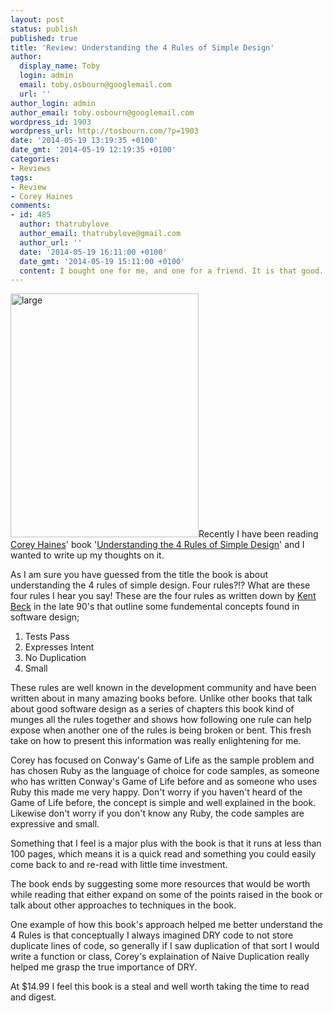```yaml
---
layout: post
status: publish
published: true
title: 'Review: Understanding the 4 Rules of Simple Design'
author:
  display_name: Toby
  login: admin
  email: toby.osbourn@googlemail.com
  url: ''
author_login: admin
author_email: toby.osbourn@googlemail.com
wordpress_id: 1903
wordpress_url: http://tosbourn.com/?p=1903
date: '2014-05-19 13:19:35 +0100'
date_gmt: '2014-05-19 12:19:35 +0100'
categories:
- Reviews
tags:
- Review
- Corey Haines
comments:
- id: 485
  author: thatrubylove
  author_email: thatrubylove@gmail.com
  author_url: ''
  date: '2014-05-19 16:11:00 +0100'
  date_gmt: '2014-05-19 15:11:00 +0100'
  content: I bought one for me, and one for a friend. It is that good.
---
```

<p><img class="alignright size-full wp-image-1904" src="http://tosbourn.com/wp-content/uploads/2014/05/large.png" alt="large" width="301" height="390" />Recently I have been reading <a href="https://twitter.com/coreyhaines">Corey Haines</a>' book '<a href="https://leanpub.com/4rulesofsimpledesign">Understanding the 4 Rules of Simple Design</a>' and I wanted to write up my thoughts on it.</p>
<p>As I am sure you have guessed from the title the book is about understanding the 4 rules of simple design. Four rules?!? What are these four rules I hear you say! These are the four rules as written down by <a href="https://twitter.com/kentbeck">Kent Beck</a> in the late 90's that outline some fundemental concepts found in software design;</p>
<ol>
<li>Tests Pass</li>
<li>Expresses Intent</li>
<li>No Duplication</li>
<li>Small</li>
</ol>
<p>These rules are well known in the development community and have been written about in many amazing books before. Unlike other books that talk about good software design as a series of chapters this book kind of munges all the rules together and shows how following one rule can help expose when another one of the rules is being broken or bent. This fresh take on how to present this information was really enlightening for me.</p>
<p>Corey has focused on Conway's Game of Life as the sample problem and has chosen Ruby as the language of choice for code samples, as someone who has written Conway's Game of Life before and as someone who uses Ruby this made me very happy. Don't worry if you haven't heard of the Game of Life before, the concept is simple and well explained in the book. Likewise don't worry if you don't know any Ruby, the code samples are expressive and small.</p>
<p>Something that I feel is a major plus with the book is that it runs at less than 100 pages, which means it is a quick read and something you could easily come back to and re-read with little time investment.</p>
<p>The book ends by suggesting some more resources that would be worth while reading that either expand on some of the points raised in the book or talk about other approaches to techniques in the book.</p>
<p>One example of how this book's approach helped me better understand the 4 Rules is that conceptually I always imagined DRY code to not store duplicate lines of code, so generally if I saw duplication of that sort I would write a function or class, Corey's explaination of Naive Duplication really helped me grasp the true importance of DRY.</p>
<p>At $14.99 I feel this book is a steal and well worth taking the time to read and digest.</p>
